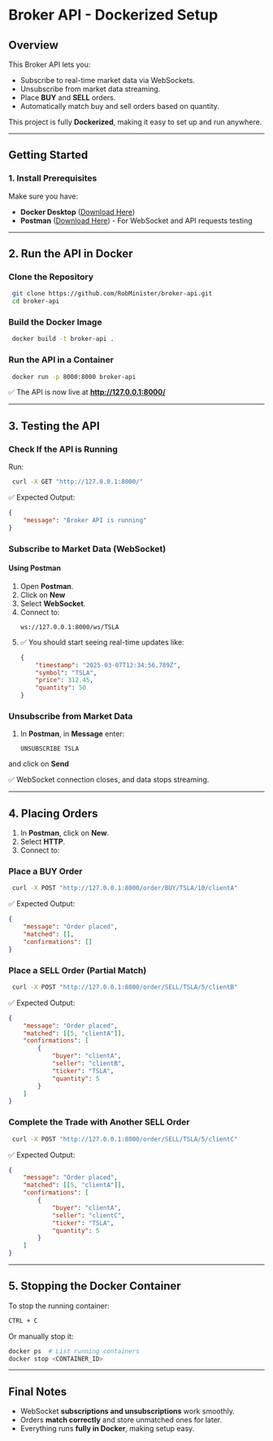  # Broker API - Dockerized Setup

## Overview
This Broker API lets you:
- Subscribe to real-time market data via WebSockets.
- Unsubscribe from market data streaming.
- Place **BUY** and **SELL** orders.
- Automatically match buy and sell orders based on quantity.

This project is fully **Dockerized**, making it easy to set up and run anywhere.

---

## **Getting Started**
### **1. Install Prerequisites**
Make sure you have:
- **Docker Desktop** ([Download Here](https://www.docker.com/products/docker-desktop/))
- **Postman** ([Download Here](https://www.postman.com/downloads/)) - For WebSocket and API requests testing


---

## **2. Run the API in Docker**

### **Clone the Repository**
```bash
 git clone https://github.com/RobMinister/broker-api.git
 cd broker-api
```

### **Build the Docker Image**
```bash
 docker build -t broker-api .
```

### **Run the API in a Container**
```bash
 docker run -p 8000:8000 broker-api
```
✅ The API is now live at **http://127.0.0.1:8000/**

---

## **3. Testing the API**

### **Check If the API is Running**
Run:
```bash
 curl -X GET "http://127.0.0.1:8000/"
```
✅ Expected Output:
```json
{
    "message": "Broker API is running"
}
```

### **Subscribe to Market Data (WebSocket)**
#### **Using Postman**
1. Open **Postman**.
2. Click on **New**
2. Select **WebSocket**.
3. Connect to:
   ```
   ws://127.0.0.1:8000/ws/TSLA
   ```
4. ✅ You should start seeing real-time updates like:
   ```json
   {
       "timestamp": "2025-03-07T12:34:56.789Z",
       "symbol": "TSLA",
       "price": 312.45,
       "quantity": 50
   }
   ```

### **Unsubscribe from Market Data**
1. In **Postman**, in **Message** enter:
   ```
   UNSUBSCRIBE TSLA
   ```
and click on **Send**

✅ WebSocket connection closes, and data stops streaming.

---

## **4. Placing Orders**

1. In **Postman**, click on **New**.
2. Select **HTTP**.
3. Connect to:

### **Place a BUY Order**
```bash
 curl -X POST "http://127.0.0.1:8000/order/BUY/TSLA/10/clientA"
```
✅ Expected Output:
```json
{
    "message": "Order placed",
    "matched": [],
    "confirmations": []
}
```

### **Place a SELL Order (Partial Match)**
```bash
 curl -X POST "http://127.0.0.1:8000/order/SELL/TSLA/5/clientB"
```
✅ Expected Output:
```json
{
    "message": "Order placed",
    "matched": [[5, "clientA"]],
    "confirmations": [
        {
            "buyer": "clientA",
            "seller": "clientB",
            "ticker": "TSLA",
            "quantity": 5
        }
    ]
}
```

### **Complete the Trade with Another SELL Order**
```bash
 curl -X POST "http://127.0.0.1:8000/order/SELL/TSLA/5/clientC"
```
✅ Expected Output:
```json
{
    "message": "Order placed",
    "matched": [[5, "clientA"]],
    "confirmations": [
        {
            "buyer": "clientA",
            "seller": "clientC",
            "ticker": "TSLA",
            "quantity": 5
        }
    ]
}
```

---

## **5. Stopping the Docker Container**
To stop the running container:
```bash
CTRL + C
```
Or manually stop it:
```bash
docker ps  # List running containers
docker stop <CONTAINER_ID>
```

---

## **Final Notes**
- WebSocket **subscriptions and unsubscriptions** work smoothly.
- Orders **match correctly** and store unmatched ones for later.
- Everything runs **fully in Docker**, making setup easy.
